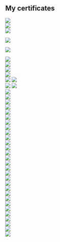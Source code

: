 ## My certificates

![](https://github.com/networksuperman/my_certs/blob/main/img/%D0%9F%D0%B0%D0%BD%D0%B0%D1%80%D0%B8%D0%BD%20%D0%98%D0%B3%D0%BE%D1%80%D1%8C_20232YC00906_%D0%A1%D1%82%D1%80%D0%B0%D0%BD%D0%B8%D1%86%D0%B0_1.png)  
![](https://github.com/networksuperman/my_certs/blob/main/img/226262687_yc-devops-terraformIP.jpg)  
![](https://github.com/networksuperman/my_certs/blob/main/img/%D0%9F%D0%B0%D0%BD%D0%B0%D1%80%D0%B8%D0%BD%20%D0%98%D0%B3%D0%BE%D1%80%D1%8C_20232YC00906_%D0%A1%D1%82%D1%80%D0%B0%D0%BD%D0%B8%D1%86%D0%B0_2.png)  

![](https://github.com/networksuperman/my_certs/blob/main/img/%D0%94%D0%B5%D0%BF%D0%BB%D0%BE%D0%B9%20%D0%B8%D0%BD%D1%84%D1%80%D0%B0%D1%81%D1%82%D1%80%D1%83%D0%BA%D1%82%D1%83%D1%80%D1%8B%20%D0%BF%D0%BE%20%D0%BC%D0%BE%D0%B4%D0%B5%D0%BB%D0%B8%20GitOps.jpg)  

![](https://github.com/networksuperman/my_certs/blob/main/img/certificate-zcne-lv1-nebula-russian-64229e6fc89aa370ca1fc928.jpg)  

![](https://github.com/networksuperman/my_certs/blob/main/img/certificate-zcnp-foundation-v10-en-5fff0031e3e1197dd4739974.png)  
![](https://github.com/networksuperman/my_certs/blob/main/img/certificate-zcnp-switch-v10-en-600051f5a2b5e278045251e3.png)  
![](https://github.com/networksuperman/my_certs/blob/main/img/certificate-zcnp-security-v10-en-60005467df7517691b55d472.png)  
![](https://github.com/networksuperman/my_certs/blob/main/img/certificate_zcnp_wireless_lan_v10_en_600048bf28e63d646e3d0162.png)  
![](https://github.com/networksuperman/my_certs/blob/main/img/certificate-zcnp-nebula-v10-en-60005a59c3114b537c490e22.png) 
![](https://github.com/networksuperman/my_certs/blob/main/img/IB.jpg)  
![](https://github.com/networksuperman/my_certs/blob/main/img/%D0%9E%D0%B1%D0%BB%D0%B0%D1%87%D0%BD%D0%B0%D1%8F%20%D0%B8%D0%BD%D1%84%D1%80%D0%B0%D1%81%D1%82%D1%80%D1%83%D0%BA%D1%82%D1%83%D1%80%D0%B0.%20Terraform.jpg) 
![](https://github.com/networksuperman/my_certs/blob/main/img/syst_ctrl_conf.jpg)  
![](https://github.com/networksuperman/my_certs/blob/main/img/%D0%92%D0%B8%D1%80%D1%82%D1%83%D0%B0%D0%BB%D0%B8%D0%B7%D0%B0%D1%86%D0%B8%D1%8F.png)  
![](https://github.com/networksuperman/my_certs/blob/main/img/%D0%92%D0%B8%D1%80%D1%82%D1%83%D0%B0%D0%BB%D0%B8%D0%B7%D0%B0%D1%86%D0%B8%D1%8F%20%D0%B8%20%D0%BA%D0%BE%D0%BD%D1%82%D0%B5%D0%B9%D0%BD%D0%B5%D1%80%D0%B8%D0%B7%D0%B0%D1%86%D0%B8%D1%8F.jpg)  
![](https://github.com/networksuperman/my_certs/blob/main/img/%D0%9E%D1%82%D0%BA%D0%B0%D0%B7%D0%BE%D1%83%D1%81%D1%82%D0%BE%D0%B9%D1%87%D0%B8%D0%B2%D0%BE%D1%81%D1%82%D1%8C.png)  
![](https://github.com/networksuperman/my_certs/blob/main/img/%D0%9D%D0%B5%D1%82%D0%BE%D0%BB%D0%BE%D0%B3%D0%B8%D1%8F%20%D0%9C%D0%BE%D0%BD%D0%B8%D1%82%D0%BE%D1%80%D0%B8%D0%BD%D0%B3.png)  
![](https://github.com/networksuperman/my_certs/blob/main/img/%D0%90%D0%B2%D1%82%D0%BE%D0%BC%D0%B0%D1%82%D0%B8%D0%B7%D0%B0%D1%86%D0%B8%D1%8F%20%D0%B8%20CI%20%D0%A1D.png)  
![](https://github.com/networksuperman/my_certs/blob/main/img/%D0%90%D0%B4%D0%BC%D0%B8%D0%BD%D0%B8%D1%81%D1%82%D1%80%D0%B8%D1%80%D0%BE%D0%B2%D0%B0%D0%BD%D0%B8%D0%B5%20%D0%BE%D0%BF%D0%B5%D1%80%D0%B0%D1%86%D0%B8%D0%BE%D0%BD%D0%BD%D0%BE%D0%B9%20%D1%81%D0%B8%D1%81%D1%82%D0%B5%D0%BC%D1%8B%20Linux.png)  
![](https://github.com/networksuperman/my_certs/blob/main/img/Netology_%D0%A1%D0%B8%D1%81%D1%82%D0%B5%D0%BC%D1%8B_%D1%85%D1%80%D0%B0%D0%BD%D0%B5%D0%BD%D0%B8%D1%8F_%D0%B8_%D0%BF%D0%B5%D1%80%D0%B5%D0%B4%D0%B0%D1%87%D0%B8_%D0%B4%D0%B0%D0%BD%D0%BD%D1%8B%D1%85.png)  
![](https://github.com/networksuperman/my_certs/blob/main/img/%D0%A1%D0%B5%D1%82%D1%8C%2C%20%D1%81%D0%B5%D1%82%D0%B5%D0%B2%D1%8B%D0%B5%20%D0%BF%D1%80%D0%BE%D1%82%D0%BE%D0%BA%D0%BE%D0%BB%D1%8B.png)  
![](https://github.com/networksuperman/my_certs/blob/main/img/Netology%20%D0%9E%D0%BF%D0%B5%D1%80%D0%B0%D1%86%D0%B8%D0%BE%D0%BD%D0%BD%D0%B0%D1%8F%20%D1%81%D0%B8%D1%81%D1%82%D0%B5%D0%BC%D0%B0%20Linux.png)  
![](https://github.com/networksuperman/my_certs/blob/main/img/Netology%20%D0%A0%D0%B5%D0%BB%D1%8F%D1%86%D0%B8%D0%BE%D0%BD%D0%BD%D1%8B%D0%B5%20%D0%B1%D0%B0%D0%B7%D1%8B%20%D0%B4%D0%B0%D0%BD%D0%BD%D1%8B%D1%85%20%D0%B8%20%D0%B0%D0%B4%D0%BC%D0%B8%D0%BD%D0%B8%D1%81%D1%82%D1%80%D0%B8%D1%80%D0%BE%D0%B2%D0%B0%D0%BD%D0%B8%D0%B5%20%D0%B1%D0%B0%D0%B7%20%D0%B4%D0%B0%D0%BD%D0%BD%D1%8B%D1%85.png)  
![](https://github.com/networksuperman/my_certs/blob/main/img/%D0%90%D0%B4%D0%BC%D0%B8%D0%BD%D0%B8%D1%81%D1%82%D1%80%D0%B8%D1%80%D0%BE%D0%B2%D0%B0%D0%BD%D0%B8%D0%B5%20%D0%B1%D0%B0%D0%B7%20%D0%B4%D0%B0%D0%BD%D0%BD%D1%8B%D1%85%20%D0%B4%D0%BB%D1%8F%20DevOps-%D0%B8%D0%BD%D0%B6%D0%B5%D0%BD%D0%B5%D1%80%D0%BE%D0%B2.jpg)  
![](https://github.com/networksuperman/my_certs/blob/main/img/%D0%A1%D0%B8%D1%81%D1%82%D0%B5%D0%BC%D1%8B%20%D1%83%D0%BF%D1%80%D0%B0%D0%B2%D0%BB%D0%B5%D0%BD%D0%B8%D1%8F%20%D0%B2%D0%B5%D1%80%D1%81%D0%B8%D1%8F%D0%BC%D0%B8.jpg)  
![](https://github.com/networksuperman/my_certs/blob/main/img/%D0%9D%D0%B5%D0%BF%D1%80%D0%B5%D1%80%D1%8B%D0%B2%D0%BD%D0%B0%D1%8F_%D1%80%D0%B0%D0%B7%D1%80%D0%B0%D0%B1%D0%BE%D1%82%D0%BA%D0%B0_%D0%B8_%D0%B8%D0%BD%D1%82%D0%B5%D0%B3%D1%80%D0%B0%D1%86%D0%B8%D1%8F.jpg)  
![](https://github.com/networksuperman/my_certs/blob/main/img/%D0%9C%D0%BE%D0%BD%D0%B8%D1%82%D0%BE%D1%80%D0%B8%D0%BD%D0%B3%20%D0%B8%20%D0%BB%D0%BE%D0%B3%D0%B8.jpg)  
![](https://github.com/networksuperman/my_certs/blob/main/img/%D0%9C%D0%B8%D0%BA%D1%80%D0%BE%D1%81%D0%B5%D1%80%D0%B2%D0%B8%D1%81%D1%8B.jpg)  
![](https://github.com/networksuperman/my_certs/blob/main/img/Kubernetes%20basics%20use%20admin.jpg)  
![](https://github.com/networksuperman/my_certs/blob/main/img/merion-git-cert.jpg)  
![](https://github.com/networksuperman/my_certs/blob/main/img/Netology%20bash.png)  
![](https://github.com/networksuperman/my_certs/blob/main/img/photo_2024-04-26_22-03-52.jpg)  
![](https://github.com/networksuperman/my_certs/blob/main/img/%D0%9E%D1%81%D0%BD%D0%BE%D0%B2%D1%8B%20Python%20%D1%81%D0%BE%D0%B7%D0%B4%D0%B0%D0%B5%D0%BC%20%D1%82%D0%B5%D0%BB%D0%B5%D0%B3%D1%80%D0%B0%D0%BC-%D0%B1%D0%BE%D1%82%D0%B0.png)  
![](https://github.com/networksuperman/my_certs/blob/main/img/%D0%A1%D0%BF%D0%B5%D1%86%D0%B8%D0%B0%D0%BB%D0%B8%D1%81%D1%82_%D0%BF%D0%BE_%D0%B8%D0%BD%D1%84%D0%BE%D1%80%D0%BC%D0%B0%D1%86%D0%B8%D0%BE%D0%BD%D0%BD%D0%BE%D0%B9_%D0%B1%D0%B5%D0%B7%D0%BE%D0%BF%D0%B0%D1%81%D0%BD%D0%BE%D1%81%D1%82%D0%B8_%D0%A1%D1%82%D0%B0%D1%80%D1%82_%D0%BA%D0%B0%D1%80%D1%8C%D0%B5%D1%80%D1%8B.png)  
![](https://github.com/networksuperman/my_certs/blob/main/img/IgorPanarin-Cybersecurity%20Es-certificate.png)  
![](https://github.com/networksuperman/my_certs/blob/main/img/IgorPanarin-Introduction%20to%20%20IoT%20-certificate%20.png)  
![](https://github.com/networksuperman/my_certs/blob/main/img/IgorPanarin-Introduction%20to%20CyberSec%20-certificate.png)  
![](https://github.com/networksuperman/my_certs/blob/main/img/stepik-certificate-127-e55816e.png)  
![](https://github.com/networksuperman/my_certs/blob/main/img/stepik-certificate-16244-2bc176c.png)  
![](https://github.com/networksuperman/my_certs/blob/main/img/networking.png)  
![](https://github.com/networksuperman/my_certs/blob/main/img/DR%20WEB.png)  
![](https://github.com/networksuperman/my_certs/blob/main/img/stepik-certificate-%D0%9F%D1%80%D0%BE%D1%84%D0%B5%D1%81%D1%81%D0%B8%D1%8F%20%D0%B1%D0%B5%D0%BB%D1%8B%D0%B9%20%D1%85%D0%B0%D0%BA%D0%B5%D1%80.jpg)

